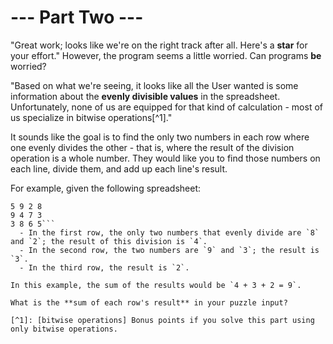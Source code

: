 # --- Part Two ---

"Great work; looks like we're on the right track after all.  Here's a **star** for your effort." However, the program seems a little worried. Can programs **be** worried?

"Based on what we're seeing, it looks like all the User wanted is some information about the **evenly divisible values** in the spreadsheet.  Unfortunately, none of us are equipped for that kind of calculation - most of us specialize in bitwise operations[^1]."

It sounds like the goal is to find the only two numbers in each row where one evenly divides the other - that is, where the result of the division operation is a whole number. They would like you to find those numbers on each line, divide them, and add up each line's result.

For example, given the following spreadsheet:
```
5 9 2 8
9 4 7 3
3 8 6 5```
  - In the first row, the only two numbers that evenly divide are `8` and `2`; the result of this division is `4`.
  - In the second row, the two numbers are `9` and `3`; the result is `3`.
  - In the third row, the result is `2`.

In this example, the sum of the results would be `4 + 3 + 2 = 9`.

What is the **sum of each row's result** in your puzzle input?

[^1]: [bitwise operations] Bonus points if you solve this part using only bitwise operations.
